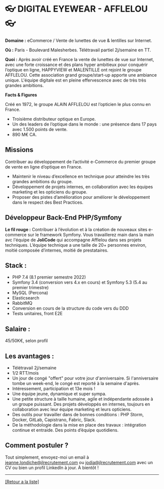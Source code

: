 # 👓 DIGITAL EYEWEAR - AFFLELOU 👓

**Domaine :** eCommerce / Vente de lunettes de vue & lentilles sur Internet.

**Où :** Paris - Boulevard Malesherbes. Télétravail partiel 2j/semaine en TT.

**Quoi :** Après avoir créé en France la vente de lunettes de vue sur Internet, avec une forte croissance et des plans hyper ambitieux pour conquérir l’optique en ligne, HAPPYVIEW et MALENTILLE ont rejoint le groupe AFFLELOU. Cette association grand groupe/start-up apporte une ambiance unique. L'équipe digitale est en pleine effervescence avec de très très grandes ambitions.

**Facts & Figures** 

Créé en 1972, le groupe ALAIN AFFLELOU est l’opticien le plus connu en France. 

* Troisième distributeur optique en Europe.
* Un des leaders de l’optique dans le monde : une présence dans 17 pays avec 1.500 points de vente.
* 890 M€ CA.

## Missions

Contribuer au développement de l’activité e-Commerce du premier groupe de vente en ligne d’optique en France.

* Maintenir le niveau d’excellence en technique pour atteindre les très grandes ambitions du groupe.
* Développement de projets internes, en collaboration avec les équipes marketing et les opticiens du groupe.
* Proposer des pistes d’amélioration pour améliorer le développement dans le respect des Best Practices.

## Développeur Back-End PHP/Symfony 

**Le fil rouge :** Contribuer à l’évolution et à la création de nouveaux sites e-commerce sur le framework Symfony.
Vous travaillerez main dans la main avc l'équipe de **JoliCode** qui accompagne Afflelou dans ses projets techniques. 
L’équipe technique a une taille de 20+ personnes environ, moitié composée d’internes, moitié de prestataires.


## Stack : 

* PHP 7.4 (8.1 premier semestre 2022)
* Symfony 3.4 (conversion vers 4.x en cours) et Symfony 5.3 (5.4 au premier trimestre)
* MySQL (Percona)
* Elasticsearch
* RabbitMQ
* Conversion en cours de la structure du code vers du DDD
* Tests unitaires, front E2E

## Salaire :

45/50K€, selon profil

## Les avantages :

* Télétravail 2j/semaine
* 1/2 RTT/mois
* Un jour de congé "offert" pour votre jour d'anniversaire. Si l'anniversaire tombe un week-end, le congé est reporté à la semaine d'après.
* Intéressement, participation et 13e mois !
* Une équipe jeune, dynamique et super sympa. 
* Une petite structure à taille humaine, agile et indépendante adossée à un groupe puissant. Des projets développés en internes, toujours en collaboration avec leur équipe marketing et leurs opticiens. 
* Des outils pour travailler dans de bonnes conditions : PHP Storm, Docker, GitLab, Capistrano, Fabric, Slack.
* De la méthodologie dans la mise en place des travaux : intégration continue et entraide. Des points d’équipe quotidiens.

## Comment postuler ?

Tout simplement, envoyez-moi un email à jeanne.londiche@jlrecrutement.com ou jodia@jlrecrutement.com avec un CV ou bien un profil LinkedIn à jour. À bientôt ! 

----
<a href="https://github.com/jlondiche/job-board-php/blob/master/README.md">[Retour a la liste]</a>

